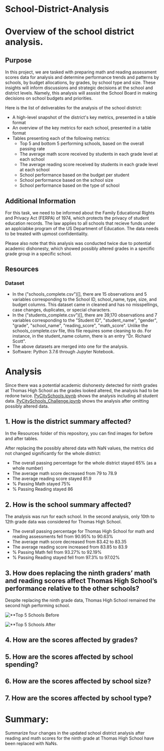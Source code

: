 # School-District-Analysis

# Overview of the school district analysis. 

## Purpose
In this project, we are tasked with preparing math and reading assessment scores data for analysis and determine performance trends and patterns by schools, by budget allocations, by grades, by school type and size. These insights will inform discussions and strategic decisions at the school and district levels. Namely, this analysis will asssist the School Board in making decisions on school budgets and priorities. 

Here is the list of deliverables for the analysis of the school district: 

- A high-level snapshot of the district's key metrics, presented in a table format
- An overview of the key metrics for each school, presented in a table format
- Tables presenting each of the following metrics:
    - Top 5 and bottom 5 performing schools, based on the overall passing rate
    - The average math score received by students in each grade level at each school
    - The average reading score received by students in each grade level at each school
    - School performance based on the budget per student
    - School performance based on the school size 
    - School performance based on the type of school
## Additional Information

For this task, we need to be informed about the Family Educational Rights and Privacy Act (FERPA) of 1974, which protects the privacy of student education records. The law applies to all schools that recieve funds under an applciabke program of the US Department of Education. The data needs to be treated with upmost confidentiality. 

Please also note that this analysis was conducted twice due to potential academic dishonesty, which showed possibly altered grades in a specific grade group in a specific school. 

## Resources 

### Dataset
- In the ("schools_complete.csv")[], there are 15 observations and 5 variables corresponding to the School ID, school_name, type, size, and budget columns. This dataset came in cleaned and has no misspellings, case changes, duplicates, or special characters. 
- In the ("students_complete.csv")[], there are 39,170 observations and 7 variables corresponding to the "Student ID", "student_name", "gender", "grade", "school_name", "reading_score", "math_score". Unlike the schools_complete.csv file, this file requires some cleaning to do. For instance, in the student_name column, there is an entry "Dr. Richard Scott".
- The above datasets are merged into one for the analysis. 
- Software: Python 3.7.6 through Jupyter Notebook. 

# Analysis

Since there was a potential academic dishonesty detected for ninth grades at Thomas High School as the grades looked altered, the analysis had to be redone twice. 
[PyCitySchools.ipynb](https://github.com/Aigerim-Zh/School-District-Analysis/blob/main/PyCitySchools.ipynb) shows the analysis including all student data. 
[PyCitySchools_Challenge.ipynb](https://github.com/Aigerim-Zh/School-District-Analysis/blob/main/PyCitySchools_Challenge.ipynb) shows the analysis after omitting possibly altered data. 

## 1. How is the district summary affected?
In the Resources folder of this repository, you can find images for before and after tables. 

After replacing the possibly altered data with NaN values, the metrics did not changed significantly for the whole district:
- The overall passing percentage for the whole district stayed 65% (as a whole number)
- The average math score decreased from 79 to 78.9
- The average reading score stayed 81.9
- % Passing Math stayed 75%
- % Passing Reading stayed 86 

## 2. How is the school summary affected?
The analysis was run for each school. In the second analysis, only 10th to 12th grade data was considered for Thomas High School. 
- The overall passing percentage for Thomas High School for math and reading assessments fell from 90.95% to 90.63%
- The average math score decreased from 83.42 to 83.35
- The average reading score increased from 83.85 to 83.9
- % Passing Math fell from 93.27% to 92.19% 
- % Passing Reading stayed fell from 97.3% to 97.02%

## 3. How does replacing the ninth graders’ math and reading scores affect Thomas High School’s performance relative to the other schools?
Despite replacing the ninth grade data, Thomas High School remained the second high performing school. 

![**Top 5 Schools Before]()

![**Top 5 Schools After]()

## 4. How are the scores affected by grades?

## 5. How are the scores affected by school spending?

## 6. How are the scores affected by school size?

## 7. How are the scores affected by school type?


# Summary: 
Summarize four changes in the updated school district analysis after reading and math scores for the ninth grade at Thomas High School have been replaced with NaNs.